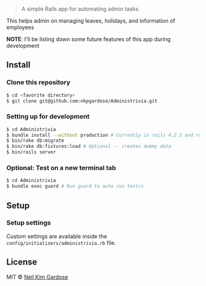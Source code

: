 > A simple Rails app for automating admin tasks.

This helps admin on managing leaves, holidays, and information of employees

**NOTE**: I'll be listing down some future features of this app during development


## Install
### Clone this repository
```sh
$ cd <favorite directory>
$ git clone git@github.com:nkpgardose/Administrivia.git
```

### Setting up for development
```sh
$ cd Administrivia
$ bundle install --without production # Currently in rails 4.2.5 and ruby 2.2.3
$ bin/rake db:migrate
$ bin/rake db:fixtures:load # Optional -- creates dummy data
$ bin/rails server
```

### Optional: Test on a new terminal tab
```sh
$ cd Administrivia
$ bundle exec guard # Run guard to auto run test/s
```

## Setup

### Setup settings

Custom settings are available inside the `config/initializers/administrivia.rb` file.

## License

MIT © [Neil Kim Gardose](https://github.com/nkpgardose)

